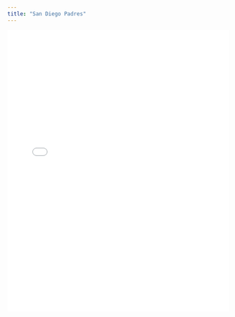 ```yaml
---
title: "San Diego Padres"
---
```



<iframe id="igraph" scrolling="no" style="border:none;" seamless="seamless" src="/plots/SDP.html" height="640" width="100%"></iframe>